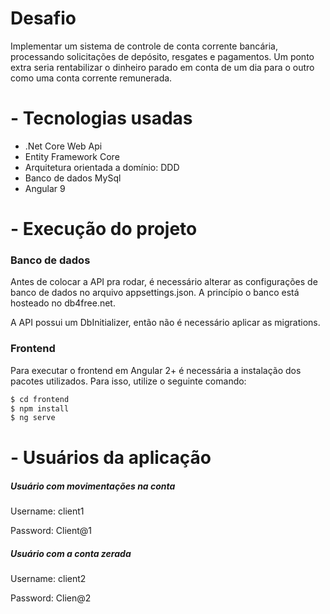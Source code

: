 # Desafio

Implementar um sistema de controle de conta corrente bancária, processando solicitações de depósito, resgates e pagamentos. Um ponto extra seria rentabilizar o dinheiro parado em conta de um dia para o outro como uma conta corrente remunerada.

# - Tecnologias usadas

  - .Net Core Web Api
  - Entity Framework Core
  - Arquitetura orientada a domínio: DDD
  - Banco de dados MySql
  - Angular 9

# - Execução do projeto

### Banco de dados

Antes de colocar a API pra rodar, é necessário alterar as configurações de banco de dados no arquivo appsettings.json.
A princípio o banco está hosteado no db4free.net.

A API possui um DbInitializer, então não é necessário aplicar as migrations.

### Frontend

Para executar o frontend em Angular 2+ é necessária a instalação dos pacotes utilizados. Para isso, utilize o seguinte comando: 

```sh
$ cd frontend
$ npm install
$ ng serve
```

# - Usuários da aplicação

##### Usuário com movimentações na conta
Username: client1

Password: Client@1

##### Usuário com a conta zerada
Username: client2

Password: Clien@2
